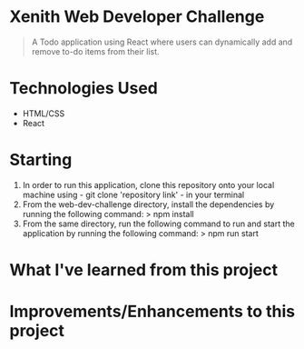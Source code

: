 # Xenith Web Developer Challenge
 > A Todo application using React where users can dynamically add and remove to-do items from their list.

# Technologies Used
* HTML/CSS
* React

# Starting
  1. In order to run this application, clone this repository onto your local machine using - git clone 'repository link' - in your terminal
  2. From the web-dev-challenge directory, install the dependencies by running the following command:
    > npm install
  3. From the same directory, run the following command to run and start the application by running the following command:
    > npm run start

# What I've learned from this project
# Improvements/Enhancements to this project
